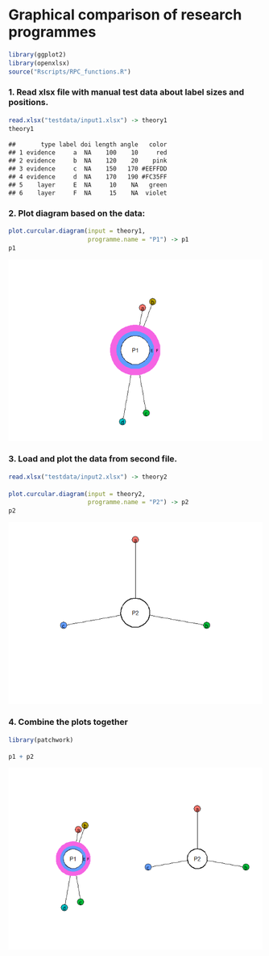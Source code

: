 Graphical comparison of research programmes
================

``` r
library(ggplot2)
library(openxlsx)
source("Rscripts/RPC_functions.R")
```

### 1. Read xlsx file with manual test data about label sizes and positions.

``` r
read.xlsx("testdata/input1.xlsx") -> theory1
theory1
```

    ##       type label doi length angle   color
    ## 1 evidence     a  NA    100    10     red
    ## 2 evidence     b  NA    120    20    pink
    ## 3 evidence     c  NA    150   170 #EEFFDD
    ## 4 evidence     d  NA    170   190 #FC35FF
    ## 5    layer     E  NA     10    NA   green
    ## 6    layer     F  NA     15    NA  violet

### 2. Plot diagram based on the data:

``` r
plot.curcular.diagram(input = theory1,
                      programme.name = "P1") -> p1
p1
```

![](research_programme_graph_prototype_files/figure-gfm/unnamed-chunk-2-1.png)<!-- -->

### 3. Load and plot the data from second file.

``` r
read.xlsx("testdata/input2.xlsx") -> theory2

plot.curcular.diagram(input = theory2,
                      programme.name = "P2") -> p2
p2
```

![](research_programme_graph_prototype_files/figure-gfm/unnamed-chunk-3-1.png)<!-- -->

### 4. Combine the plots together

``` r
library(patchwork)

p1 + p2
```

![](research_programme_graph_prototype_files/figure-gfm/unnamed-chunk-4-1.png)<!-- -->
